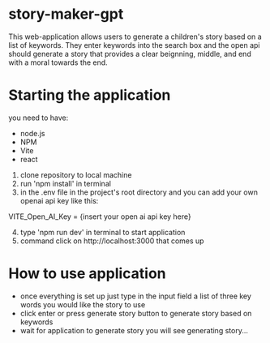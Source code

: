 # story-maker-gpt
This web-application allows users to generate a children's story based on a list of keywords. 
They enter keywords into the search box and the open api should generate a story that provides a clear beignning,
middle, and end with a moral towards the end.

# Starting the application
you need to have:
- node.js
- NPM
- Vite
- react

1. clone repository to local machine
2. run 'npm install' in terminal
3. in the .env file in the project's root directory and you can add your own openai api key like this:

VITE_Open_AI_Key = {insert your open ai api key here}

4. type 'npm run dev' in terminal to start application 
5. command click on http://localhost:3000 that comes up

# How to use application
- once everything is set up just type in the input field a list of three key words you would like the story to use
- click enter or press generate story button to generate story based on keywords
- wait for application to generate story you will see generating story...

